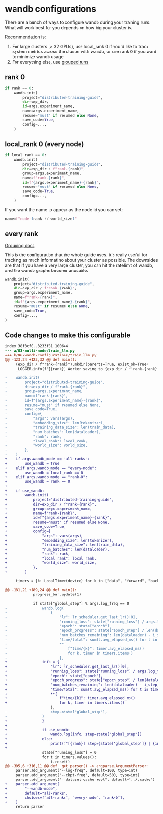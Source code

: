 # wandb configurations

There are a bunch of ways to configure wandb during your training runs. What will work best for you depends on how big your cluster is.

Recommendation is:

1. For large clusters (> 32 GPUs), use local_rank 0 if you'd like to track system metrics across the cluster with wandb, or use rank 0 if you want to minimize wandb usage
2. For everything else, use [grouped runs](https://docs.wandb.ai/guides/runs/grouping)

## rank 0

```python
if rank == 0:
    wandb.init(
        project="distributed-training-guide",
        dir=exp_dir,
        id=args.experiment_name,
        name=args.experiment_name,
        resume="must" if resumed else None,
        save_code=True,
        config=...,
    )
```

## local_rank 0 (every node)

```python
if local_rank == 0:
    wandb.init(
        project="distributed-training-guide",
        dir=exp_dir / f"rank-{rank}",
        group=args.experiment_name,
        name=f"rank-{rank}",
        id=f"{args.experiment_name}-{rank}",
        resume="must" if resumed else None,
        save_code=True,
        config=...,
    )
```

If you want the name to appear as the node id you can set:

```python
name=f"node-{rank // world_size}"
```

## every rank

[Grouping docs](https://docs.wandb.ai/guides/runs/grouping)

This is the configuration that the whole guide uses. It's really useful for tracking as much informatino about your cluster as possible. The downsides are that if you have a very large cluster, you can hit the ratelimit of wandb, and the wandb graphs become unusable.

```python
wandb.init(
    project="distributed-training-guide",
    dir=exp_dir / f"rank-{rank}",
    group=args.experiment_name,
    name=f"rank-{rank}",
    id=f"{args.experiment_name}-{rank}",
    resume="must" if resumed else None,
    save_code=True,
    config=...,
)
```

## Code changes to make this configurable

```diff --git a/03-multi-node/train_llm.py b/96-wandb-configurations/train_llm.py
index 38f3cf0..3233f81 100644
--- a/03-multi-node/train_llm.py
+++ b/96-wandb-configurations/train_llm.py
@@ -123,24 +123,32 @@ def main():
     (exp_dir / f"rank-{rank}").mkdir(parents=True, exist_ok=True)
     _LOGGER.info(f"[{rank}] Worker saving to {exp_dir / f'rank-{rank}'}")
 
-    wandb.init(
-        project="distributed-training-guide",
-        dir=exp_dir / f"rank-{rank}",
-        group=args.experiment_name,
-        name=f"rank-{rank}",
-        id=f"{args.experiment_name}-{rank}",
-        resume="must" if resumed else None,
-        save_code=True,
-        config={
-            "args": vars(args),
-            "embedding_size": len(tokenizer),
-            "training_data_size": len(train_data),
-            "num_batches": len(dataloader),
-            "rank": rank,
-            "local_rank": local_rank,
-            "world_size": world_size,
-        },
-    )
+    if args.wandb_mode == "all-ranks":
+        use_wandb = True
+    elif args.wandb_mode == "every-node":
+        use_wandb = local_rank == 0
+    elif args.wandb_mode == "rank-0":
+        use_wandb = rank == 0
+
+    if use_wandb:
+        wandb.init(
+            project="distributed-training-guide",
+            dir=exp_dir / f"rank-{rank}",
+            group=args.experiment_name,
+            name=f"rank-{rank}",
+            id=f"{args.experiment_name}-{rank}",
+            resume="must" if resumed else None,
+            save_code=True,
+            config={
+                "args": vars(args),
+                "embedding_size": len(tokenizer),
+                "training_data_size": len(train_data),
+                "num_batches": len(dataloader),
+                "rank": rank,
+                "local_rank": local_rank,
+                "world_size": world_size,
+            },
+        )
 
     timers = {k: LocalTimer(device) for k in ["data", "forward", "backward", "update"]}
 
@@ -181,21 +189,24 @@ def main():
             progress_bar.update(1)
 
             if state["global_step"] % args.log_freq == 0:
-                wandb.log(
-                    {
-                        "lr": lr_scheduler.get_last_lr()[0],
-                        "running_loss": state["running_loss"] / args.log_freq,
-                        "epoch": state["epoch"],
-                        "epoch_progress": state["epoch_step"] / len(dataloader),
-                        "num_batches_remaining": len(dataloader) - i_step,
-                        "time/total": sum(t.avg_elapsed_ms() for t in timers.values()),
-                        **{
-                            f"time/{k}": timer.avg_elapsed_ms()
-                            for k, timer in timers.items()
-                        },
+                info = {
+                    "lr": lr_scheduler.get_last_lr()[0],
+                    "running_loss": state["running_loss"] / args.log_freq,
+                    "epoch": state["epoch"],
+                    "epoch_progress": state["epoch_step"] / len(dataloader),
+                    "num_batches_remaining": len(dataloader) - i_step,
+                    "time/total": sum(t.avg_elapsed_ms() for t in timers.values()),
+                    **{
+                        f"time/{k}": timer.avg_elapsed_ms()
+                        for k, timer in timers.items()
                     },
-                    step=state["global_step"],
-                )
+                }
+
+                if use_wandb:
+                    wandb.log(info, step=state["global_step"])
+                else:
+                    print(f"[{rank}] step={state['global_step']} | {info}")
+
                 state["running_loss"] = 0
                 for t in timers.values():
                     t.reset()
@@ -305,6 +316,11 @@ def _get_parser() -> argparse.ArgumentParser:
     parser.add_argument("--log-freq", default=100, type=int)
     parser.add_argument("--ckpt-freq", default=500, type=int)
     parser.add_argument("--dataset-cache-root", default="../.cache")
+    parser.add_argument(
+        "--wandb-mode",
+        default="all-ranks",
+        choices=["all-ranks", "every-node", "rank-0"],
+    )
     return parser
```

